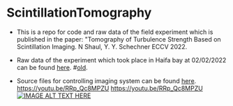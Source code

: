 # ScintillationTomography

* This is a repo for code and raw data of the field experiment which is published in the paper: "Tomography of Turbulence Strength Based on Scintillation Imaging. N Shaul, Y. Y. Schechner ECCV 2022.
* Raw data of the experiment which took place in Haifa bay at 02/02/2022 can be found [here](https://technionmail-my.sharepoint.com/:f:/g/personal/hybridlab_technion_ac_il/EijmwytR5qNMjLHg_MB0l5ABYp5k-aGzZW-ZMTzEv3Ll-g?e=4Ql63B). 
#[old](https://technionmail-my.sharepoint.com/:f:/g/personal/nir_shaul_campus_technion_ac_il/Es8jWbhu7rRKvRgNbqAYpJsBp1JFUH3kf99gHPz8mP8Y3Q?e=7hwrca).


* Source files for controlling imaging system can be found [here](/src).
https://youtu.be/RRp_Qc8MPZU
https://youtu.be/RRp_Qc8MPZU
[![IMAGE ALT TEXT HERE](https://img.youtube.com/vi/RRp_Qc8MPZU/0.jpg)](https://www.youtube.com/watch?v=RRp_Qc8MPZU)

